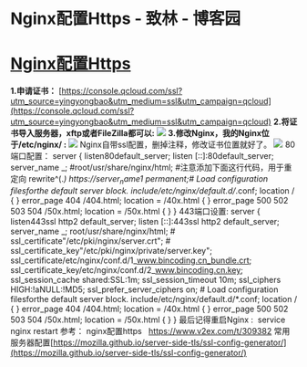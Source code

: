
# Nginx配置Https - 致林 - 博客园






# [Nginx配置Https](https://www.cnblogs.com/bincoding/p/6118270.html)
**1.申请证书：**
[https://console.qcloud.com/ssl?utm_source=yingyongbao&utm_medium=ssl&utm_campaign=qcloud](https://console.qcloud.com/ssl?utm_source=yingyongbao&utm_medium=ssl&utm_campaign=qcloud)
**2.将证书导入服务器，xftp或者FileZilla都可以:**
![](https://images2015.cnblogs.com/blog/771778/201611/771778-20161130160633006-1658635390.png)
**3.修改Nginx，我的Nginx位于/etc/nginx/ :**
![](https://images2015.cnblogs.com/blog/771778/201611/771778-20161130161102881-1434375029.png)
Nginx自带ssl配置，删掉注释，修改证书位置就好了。
![](https://images2015.cnblogs.com/blog/771778/201611/771778-20161130161108365-1331111520.png)
80端口配置：
server {
        listen80default_server;
        listen       [::]:80default_server;
        server_name  _;
        \#root/usr/share/nginx/html;
\#注意添加下面这行代码，用于重定向
        rewrite^(.*) https://$server_name$1 permanent;\# Load configuration filesforthe default server block.
        include/etc/nginx/default.d/*.conf;
        location / {
        }
        error_page 404 /404.html;
            location = /40x.html {
        }
        error_page 500 502 503 504 /50x.html;
            location = /50x.html {
        }
   }
443端口设置:
server {
        listen443ssl http2 default_server;
        listen       [::]:443ssl http2 default_server;
        server_name  _;
        root/usr/share/nginx/html;
\#        ssl_certificate"/etc/pki/nginx/server.crt";
\#        ssl_certificate_key"/etc/pki/nginx/private/server.key";
        ssl_certificate/etc/nginx/conf.d/1_www.bincoding.cn_bundle.crt;
        ssl_certificate_key/etc/nginx/conf.d/2_www.bincoding.cn.key;
        ssl_session_cache shared:SSL:1m;
        ssl_session_timeout  10m;
        ssl_ciphers HIGH:!aNULL:!MD5;
        ssl_prefer_server_ciphers on;
        \# Load configuration filesforthe default server block.
        include/etc/nginx/default.d/*.conf;
        location / {
        }
        error_page 404 /404.html;
            location = /40x.html {
        }
        error_page 500 502 503 504 /50x.html;
            location = /50x.html {
        }
    }
最后记得重启Nginx :  service nginx restart
参考：
nginx配置https   https://www.v2ex.com/t/309382
常用服务器配置[https://mozilla.github.io/server-side-tls/ssl-config-generator/](https://mozilla.github.io/server-side-tls/ssl-config-generator/)





